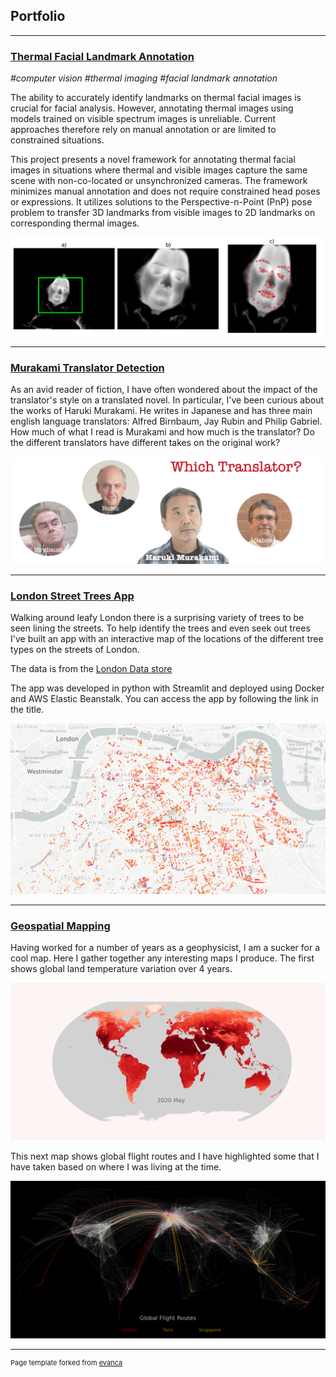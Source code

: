 ## Portfolio

---
### [Thermal Facial Landmark Annotation](https://github.com/steven-mcdonald/thermal_facial_landmarks/blob/main/README.md)

*\#computer vision \#thermal imaging \#facial landmark annotation*

The ability to accurately identify landmarks on thermal facial images is crucial for facial analysis. However, annotating thermal images using models trained on visible spectrum images is unreliable. Current approaches therefore rely on manual annotation or are limited to constrained situations.

This project presents a novel framework for annotating thermal facial images in situations where thermal and visible images capture the same scene with non-co-located or unsynchronized cameras. The framework minimizes manual annotation and does not require constrained head poses or expressions. It utilizes solutions to the Perspective-n-Point (PnP) pose problem to transfer 3D landmarks from visible images to 2D landmarks on corresponding thermal images.

<img src="images/resize_example.png?raw=true"/>

---
### [Murakami Translator Detection](https://medium.com/towards-data-science/which-translator-870bae18f3bf)

As an avid reader of fiction, I have often wondered about the impact of the translator's style on a translated novel. In particular, I've been curious about the works of Haruki Murakami. He writes in Japanese and has three main english language translators: Alfred Birnbaum, Jay Rubin and Philip Gabriel. How much of what I read is Murakami and how much is the translator? Do the different translators have different takes on the original work?

<img src="images/Murakami_Title_Image.png?raw=true"/>

---
### [London Street Trees App](http://londonstreettrees-env-1.eba-xdmgcbk6.eu-west-2.elasticbeanstalk.com/)

Walking around leafy London there is a surprising variety of trees to be seen lining the streets. To help identify the trees and even seek out trees I've built an app with an interactive map of the locations of the different tree types on the streets of London.

The data is from the [London Data store](https://data.london.gov.uk/dataset/local-authority-maintained-trees)

The app was developed in python with Streamlit and deployed using Docker and AWS Elastic Beanstalk.
You can access the app by following the link in the title.

<img src="images/street_trees_map.png?raw=true"/>

---
### [Geospatial Mapping](https://github.com/steven-mcdonald/geospatial-mapping)

Having worked for a number of years as a geophysicist, I am a sucker for a cool map. Here I gather together any interesting maps I produce. The first shows global land temperature variation over 4 years. 

<img src="images/surface_temp.gif?raw=true"/>

This next map shows global flight routes and I have highlighted some that I have taken based on where I was living at the time.

<img src="images/air_sel.png?raw=true"/>



---
<p style="font-size:11px">Page template forked from <a href="https://github.com/evanca/quick-portfolio">evanca</a></p>
<!-- Remove above link if you don't want to attibute -->
